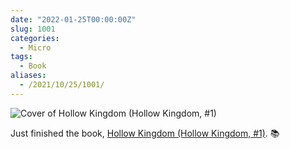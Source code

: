 ```yaml
---
date: "2022-01-25T00:00:00Z"
slug: 1001
categories:
  - Micro
tags:
  - Book
aliases:
  - /2021/10/25/1001/
---
```


![Cover of Hollow Kingdom (Hollow Kingdom, #1)](https://i.gr-assets.com/images/S/compressed.photo.goodreads.com/books/1542345699l/42839296.jpg)

Just finished the book, [Hollow Kingdom (Hollow Kingdom, #1)](https://www.goodreads.com/review/show/4091078878?utm_medium=api&utm_source=rss). 📚
